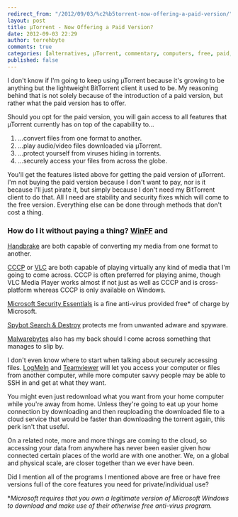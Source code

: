 ```yaml
---
redirect_from: "/2012/09/03/%c2%b5torrent-now-offering-a-paid-version/"
layout: post
title: µTorrent - Now Offering a Paid Version?
date: 2012-09-03 22:29
author: terrehbyte
comments: true
categories: [alternatives, µTorrent, commentary, computers, free, paid, software, uTorrent]
published: false
---
```


I don't know if I'm going to keep using µTorrent because it's growing to be
anything but the lightweight BitTorrent client it used to be. My reasoning
behind that is not solely because of the introduction of a paid version, but
rather what the paid version has to offer.

Should you opt for the paid version, you will gain access to all features that
µTorrent currently has on top of the capability to...

1. ...convert files from one format to another.
2. ...play audio/video files downloaded via µTorrent.
3. ...protect yourself from viruses hiding in torrents.
4. ...securely access your files from across the globe.

You'll get the features listed above for getting the paid version of µTorrent.
I'm not buying the paid version because I don't want to pay, nor is it because
I'll just pirate it, but simply because I don't need my BitTorrent client to do
that. All I need are stability and security fixes which will come to the free
version. Everything else can be done through methods that don't cost a thing.  

### How do I it without paying a thing? [WinFF](http://winff.org/html_new) and
[Handbrake](http://handbrake.fr) are both capable of converting my media from
one format to another.  

[CCCP](http://cccp-project.net/) or
[VLC](http://www.videolan.org/vlc/index.html) are both capable of playing
virtually any kind of media that I'm going to come across. CCCP is often
preferred for playing anime, though VLC Media Player works almost if not just as
well as CCCP and is cross-platform whereas CCCP is only available on Windows.  

[Microsoft Security
Essentials](http://windows.microsoft.com/en-US/windows/products/security-essentials)
is a fine anti-virus provided free* of charge by Microsoft.

[Spybot Search & Destroy](http://www.safer-networking.org/dl/) protects me from
unwanted adware and spyware.  

[Malwarebytes](http://www.malwarebytes.org/) also has my back should I come
across something that manages to slip by.  

I don't even know where to start when talking about securely accessing files.
[LogMeIn](https://secure.logmein.com/) and
[Teamviewer](http://www.teamviewer.com/en/index.aspx) will let you access your
computer or files from another computer, while more computer savvy people may be
able to SSH in and get at what they want.  

You might even just redownload what you want from your home computer while
you're away from home. Unless they're going to eat up your home connection by
downloading and then reuploading the downloaded file to a cloud service that
would be faster than downloading the torrent again, this perk isn't that useful.

On a related note, more and more things are coming to the cloud, so accessing
your data from anywhere has never been easier given how connected certain places
of the world are with one another. We, on a global and physical scale, are
closer together than we ever have been.  

Did I mention all of the programs I mentioned above are free or have free
versions full of the core features you need for private/individual use?  

**Microsoft requires that you own a legitimate version of Microsoft Windows to
download and make use of their otherwise free anti-virus program.*